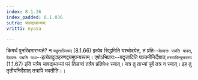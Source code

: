```yaml
---
index: 8.1.36
index_padded: 8.1.036
sutra: यावद्यथाभ्याम्
vritti: nyasa

---
```

किमर्थं पुनरिदमारभ्यते? न `यद्वृत्तान्नित्यम्` (8.1.66) इत्येव सिद्धमिति यश्चोदयेत्, तं प्रति--`देवदत्तः पचति यावत्`, `देवदत्तः पचति यथा`--इत्येतदुदाहरणद्वयमुपन्यस्तम्। एषोऽभिप्रायः--यद्वृत्तादिति पञ्चमीनिर्देशात् `तस्मादित्युत्तरस्य` (1.1.67) इति यत्रैव यावद्यथाभ्यां परं तिङन्तं तत्रैव प्रतिषेधः स्यात्। यत्र तु ताभ्यां पूर्वं तत्र न स्यात्। इह तु तृतीयनिर्देशात् तत्रापि भवतीति।।